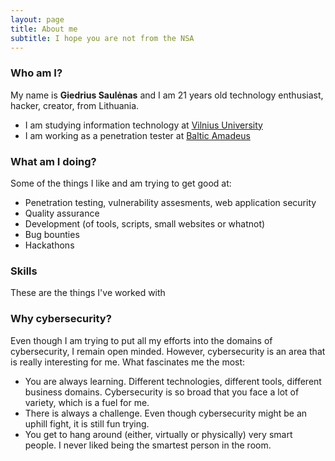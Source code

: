 ```yaml
---
layout: page
title: About me
subtitle: I hope you are not from the NSA
---
```


### Who am I?
My name is **Giedrius Saulėnas** and I am 21 years old technology enthusiast, hacker, creator, from Lithuania.

- I am studying information technology at [Vilnius University](https://www.vu.lt/en/)
- I am working as a penetration tester at [Baltic Amadeus](https://ba.lt/en/)

### What am I doing?
Some of the things I like and am trying to get good at:
- Penetration testing, vulnerability assesments, web application security
- Quality assurance
- Development (of tools, scripts, small websites or whatnot)
- Bug bounties
- Hackathons

### Skills
These are the things I've worked with

[comment]: <> (### Hackhatons and events)

### Why cybersecurity?
Even though I am trying to put all my efforts into the domains of cybersecurity, I remain open minded. However, cybersecurity is an area that is really interesting for me. What fascinates me the most:
- You are always learning. Different technologies, different tools, different business domains. Cybersecurity is so broad that you face a lot of variety, which is a fuel for me.
- There is always a challenge. Even though cybersecurity might be an uphill fight, it is still fun trying.
- You get to hang around (either, virtually or physically) very smart people. I never liked being the smartest person in the room.  